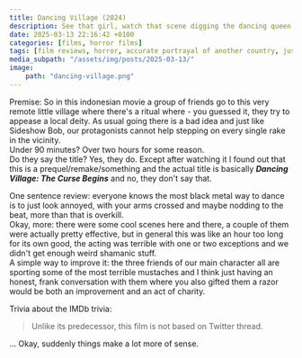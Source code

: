 ```yaml
---
title: Dancing Village (2024)
description: See that girl, watch that scene digging the dancing queen
date: 2025-03-13 22:16:42 +0100
categories: [films, horror films]
tags: [film reviews, horror, accurate portrayal of another country, just shaman stuff, altered states, folk horror, secret musical, long hair is scary, wrong place wrong face, they say the title]
media_subpath: "/assets/img/posts/2025-03-13/"
image:
    path: "dancing-village.png"
---
```

<span class="reviewsection">Premise:</span> So in this indonesian movie a group of friends go to this very remote little village where there's a ritual where - you guessed it, they try to appease a local deity. As usual going there is a bad idea and just like Sideshow Bob, our protagonists cannot help stepping on every single rake in the vicinity.<br/>
<span class="reviewsection">Under 90 minutes?</span> Over two hours for some reason.<br/>
<span class="reviewsection">Do they say the title?</span> Yes, they do. Except after watching it I found out that this is a prequel/remake/something and the actual title is basically ***Dancing Village: The Curse Begins*** and no, they don't say that.

<span class="reviewsection">One sentence review:</span> everyone knows the most black metal way to dance is to just look annoyed, with your arms crossed and maybe nodding to the beat, more than that is overkill.<br/>
<span class="reviewsection">Okay, more:</span> there were some cool scenes here and there, a couple of them were actually pretty effective, but in general this was like an hour too long for its own good, the acting was terrible with one or two exceptions and we didn't get enough weird shamanic stuff.<br/>
<span class="reviewsection">A simple way to improve it:</span> the three friends of our main character all are sporting some of the most terrible mustaches and I think just having an honest, frank conversation with them where you also gifted them a razor would be both an improvement and an act of charity.

<span class="reviewsection">Trivia about the IMDb trivia:</span>
> Unlike its predecessor, this film is not based on Twitter thread.

... Okay, suddenly things make a lot more of sense.